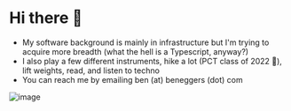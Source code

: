 # Hi there 👋

* My software background is mainly in infrastructure but I'm trying to acquire more breadth (what the hell is a Typescript, anyway?)
* I also play a few different instruments, hike a lot (PCT class of 2022 🌱), lift weights, read, and listen to techno
* You can reach me by emailing ben (at) beneggers (dot) com

![image](https://github.com/beggers/beggers/assets/64657842/bc09c6d2-fca9-46b8-aa60-84731c935f1b)
